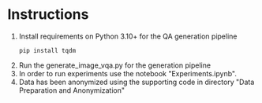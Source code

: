 # Instructions
1. Install requirements on Python 3.10+ for the QA generation pipeline
   ```
   pip install tqdm
   ```
2. Run the generate_image_vqa.py for the generation pipeline
4. In order to run experiments use the notebook "Experiments.ipynb".
5. Data has been anonymized using the supporting code in directory "Data Preparation and Anonymization"
   
